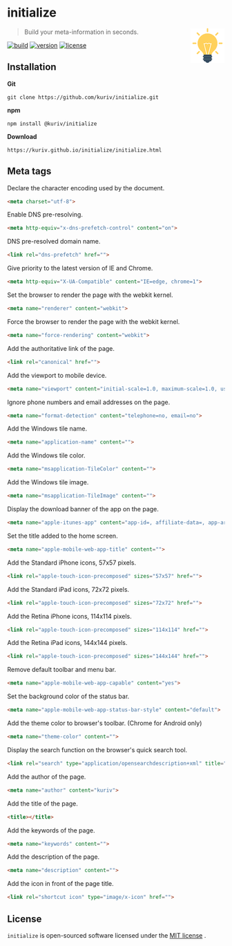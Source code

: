 # initialize

<a href="https://github.com/kuriv/initialize">
	<img src="initialize.png" width="80" height="80" align="right">
</a>

> Build your meta-information in seconds.

[![build][build-image]][build-url]
[![version][version-image]][version-url]
[![license][license-image]][license-url]

## Installation

**Git**

```
git clone https://github.com/kuriv/initialize.git
```

**npm**

```
npm install @kuriv/initialize
```

**Download**

```
https://kuriv.github.io/initialize/initialize.html
```

## Meta tags

Declare the character encoding used by the document.

```html
<meta charset="utf-8">
```

Enable DNS pre-resolving.

```html
<meta http-equiv="x-dns-prefetch-control" content="on">
```

DNS pre-resolved domain name.

```html
<link rel="dns-prefetch" href="">
```

Give priority to the latest version of IE and Chrome.

```html
<meta http-equiv="X-UA-Compatible" content="IE=edge, chrome=1">
```

Set the browser to render the page with the webkit kernel.

```html
<meta name="renderer" content="webkit">
```

Force the browser to render the page with the webkit kernel.

```html
<meta name="force-rendering" content="webkit">
```

Add the authoritative link of the page.

```html
<link rel="canonical" href="">
```

Add the viewport to mobile device.

```html
<meta name="viewport" content="initial-scale=1.0, maximum-scale=1.0, user-scalable=0">
```

Ignore phone numbers and email addresses on the page.

```html
<meta name="format-detection" content="telephone=no, email=no">
```

Add the Windows tile name.

```html
<meta name="application-name" content="">
```

Add the Windows tile color.

```html
<meta name="msapplication-TileColor" content="">
```

Add the Windows tile image.

```html
<meta name="msapplication-TileImage" content="">
```

Display the download banner of the app on the page.

```html
<meta name="apple-itunes-app" content="app-id=, affiliate-data=, app-argument=">
```

Set the title added to the home screen.

```html
<meta name="apple-mobile-web-app-title" content="">
```

Add the Standard iPhone icons, 57x57 pixels.

```html
<link rel="apple-touch-icon-precomposed" sizes="57x57" href="">
```

Add the Standard iPad icons, 72x72 pixels.

```html
<link rel="apple-touch-icon-precomposed" sizes="72x72" href="">
```

Add the Retina iPhone icons, 114x114 pixels.

```html
<link rel="apple-touch-icon-precomposed" sizes="114x114" href="">
```

Add the Retina iPad icons, 144x144 pixels.

```html
<link rel="apple-touch-icon-precomposed" sizes="144x144" href="">
```

Remove default toolbar and menu bar.

```html
<meta name="apple-mobile-web-app-capable" content="yes">
```

Set the background color of the status bar.

```html
<meta name="apple-mobile-web-app-status-bar-style" content="default">
```

Add the theme color to browser's toolbar. (Chrome for Android only)

```html
<meta name="theme-color" content="">
```

Display the search function on the browser's quick search tool.

```html
<link rel="search" type="application/opensearchdescription+xml" title="" href="">
```

Add the author of the page.

```html
<meta name="author" content="kuriv">
```

Add the title of the page.

```html
<title></title>
```

Add the keywords of the page.

```html
<meta name="keywords" content="">
```

Add the description of the page.

```html
<meta name="description" content="">
```

Add the icon in front of the page title.

```html
<link rel="shortcut icon" type="image/x-icon" href="">
```

## License

`initialize` is open-sourced software licensed under the [MIT license](https://opensource.org/licenses/MIT) .



[build-image]: https://img.shields.io/badge/build-passing-brightgreen   "build"
[build-url]: https://github.com/kuriv/initialize	"build"
[version-image]: https://img.shields.io/badge/version-v1.0.4-blue   "version"
[version-url]: https://github.com/kuriv/initialize	"version"
[license-image]: https://img.shields.io/badge/license-MIT-green "license"
[license-url]: https://opensource.org/licenses/MIT	"license"